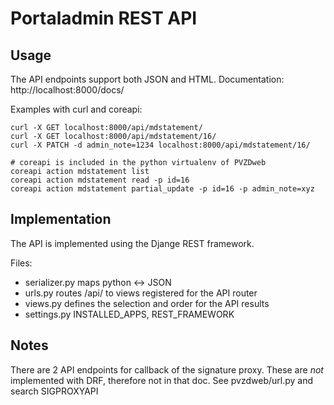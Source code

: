# Portaladmin REST API

## Usage

The API endpoints support both JSON and HTML.
Documentation: http://localhost:8000/docs/

Examples with curl and coreapi:

    curl -X GET localhost:8000/api/mdstatement/
    curl -X GET localhost:8000/api/mdstatement/16/
    curl -X PATCH -d admin_note=1234 localhost:8000/api/mdstatement/16/
    
    # coreapi is included in the python virtualenv of PVZDweb 
    coreapi action mdstatement list
    coreapi action mdstatement read -p id=16
    coreapi action mdstatement partial_update -p id=16 -p admin_note=xyz
    

## Implementation


The API is implemented using the Djange REST framework.

Files:

* serializer.py  maps python <-> JSON
* urls.py    routes /api/ to views registered for the API router
* views.py   defines the selection and order for the API results
* settings.py INSTALLED_APPS, REST_FRAMEWORK


## Notes

There are 2 API endpoints for callback of the signature proxy. 
These are _not_ implemented with DRF, therefore not in that doc.
See pvzdweb/url.py and search SIGPROXYAPI 